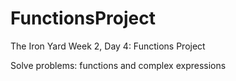 # FunctionsProject
The Iron Yard Week 2, Day 4: Functions Project

Solve problems: functions and complex expressions
